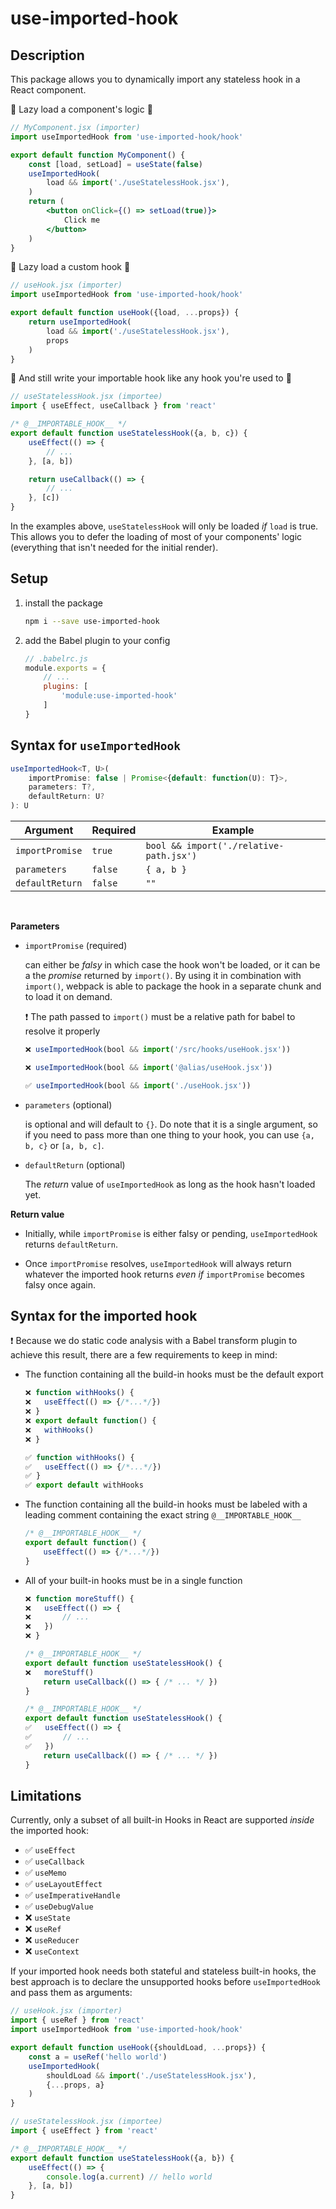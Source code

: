 # use-imported-hook

## Description

This package allows you to dynamically import any stateless hook in a React component.

🎉 Lazy load a component's logic 🎉
```jsx
// MyComponent.jsx (importer)
import useImportedHook from 'use-imported-hook/hook'

export default function MyComponent() {
	const [load, setLoad] = useState(false)
	useImportedHook(
		load && import('./useStatelessHook.jsx'),
	)
	return (
		<button onClick={() => setLoad(true)}>
			Click me
		</button>
	)
}
```

🎉 Lazy load a custom hook 🎉
```jsx
// useHook.jsx (importer)
import useImportedHook from 'use-imported-hook/hook'

export default function useHook({load, ...props}) {
	return useImportedHook(
		load && import('./useStatelessHook.jsx'),
		props
	)
}
```

🎉 And still write your importable hook like any hook you're used to 🎉
```jsx
// useStatelessHook.jsx (importee)
import { useEffect, useCallback } from 'react'

/* @__IMPORTABLE_HOOK__ */
export default function useStatelessHook({a, b, c}) {
	useEffect(() => {
		// ...
	}, [a, b])

	return useCallback(() => {
		// ...
	}, [c])
}
```


In the examples above, `useStatelessHook` will only be loaded *if* `load` is true. This allows you to defer the loading of most of your components' logic (everything that isn't needed for the initial render).

## Setup

1. install the package
	```bash
	npm i --save use-imported-hook
	```

2. add the Babel plugin to your config
	```js
	// .babelrc.js
	module.exports = {
		// ...
		plugins: [
			'module:use-imported-hook'
		]
	}
	```

## Syntax for `useImportedHook`

```ts
useImportedHook<T, U>(
	importPromise: false | Promise<{default: function(U): T}>,
	parameters: T?,
	defaultReturn: U?
): U
```

| Argument        | Required | Example
| --------------- | -------- | -------------
| `importPromise` | `true`   | `bool && import('./relative-path.jsx')`
| `parameters`    | `false`  | `{ a, b }`
| `defaultReturn` | `false`  | `""`

<br/>

**Parameters**
- `importPromise` (required)

	can either be *falsy* in which case the hook won't be loaded, or it can be a the *promise* returned by `import()`. By using it in combination with `import()`, webpack is able to package the hook in a separate chunk and to load it on demand.

	❗ The path passed to `import()` must be a relative path for babel to resolve it properly

	```jsx
	❌ useImportedHook(bool && import('/src/hooks/useHook.jsx'))
	```
	```jsx
	❌ useImportedHook(bool && import('@alias/useHook.jsx'))
	```
	```jsx
	✅ useImportedHook(bool && import('./useHook.jsx'))
	```

- `parameters` (optional)

	is optional and will default to `{}`. Do note that it is a single argument, so if you need to pass more than one thing to your hook, you can use `{a, b, c}` or `[a, b, c]`.

- `defaultReturn` (optional)

	The *return* value of `useImportedHook` as long as the hook hasn't loaded yet. 

**Return value**

- Initially, while `importPromise` is either falsy or pending, `useImportedHook` returns `defaultReturn`. 

- Once `importPromise` resolves, `useImportedHook` will always return whatever the imported hook returns *even if* `importPromise` becomes falsy once again.


## Syntax for the imported hook

❗ Because we do static code analysis with a Babel transform plugin to achieve this result, there are a few requirements to keep in mind:

- The function containing all the build-in hooks must be the default export
	```jsx
	❌ function withHooks() {
	❌	useEffect(() => {/*...*/})
	❌ }
	❌ export default function() {
	❌	withHooks()
	❌ }
	```
	```jsx
	✅ function withHooks() {
	✅	useEffect(() => {/*...*/})
	✅ }
	✅ export default withHooks
	```
- The function containing all the build-in hooks must be labeled with a leading comment containing the exact string `@__IMPORTABLE_HOOK__`
	```jsx
	/* @__IMPORTABLE_HOOK__ */
	export default function() {
		useEffect(() => {/*...*/})
	}
	```
- All of your built-in hooks must be in a single function

	```jsx
	❌ function moreStuff() {
	❌	useEffect(() => {
	❌		// ...
	❌	})
	❌ }

	/* @__IMPORTABLE_HOOK__ */
	export default function useStatelessHook() {
	❌	moreStuff()
		return useCallback(() => { /* ... */ })
	}
	```

	```jsx
	/* @__IMPORTABLE_HOOK__ */
	export default function useStatelessHook() {
	✅	useEffect(() => {
	✅		// ...
	✅	})
		return useCallback(() => { /* ... */ })
	}
	```


## Limitations

Currently, only a subset of all built-in Hooks in React are supported *inside* the imported hook:
- ✅ `useEffect`
- ✅ `useCallback`
- ✅ `useMemo`
- ✅ `useLayoutEffect`
- ✅ `useImperativeHandle`
- ✅ `useDebugValue`
- ❌ `useState`
- ❌ `useRef`
- ❌ `useReducer`
- ❌ `useContext`

If your imported hook needs both stateful and stateless built-in hooks, the best approach is to declare the unsupported hooks before `useImportedHook` and pass them as arguments:

```jsx
// useHook.jsx (importer)
import { useRef } from 'react'
import useImportedHook from 'use-imported-hook/hook'

export default function useHook({shouldLoad, ...props}) {
	const a = useRef('hello world')
	useImportedHook(
		shouldLoad && import('./useStatelessHook.jsx'),
		{...props, a}
	)
}
```
```jsx
// useStatelessHook.jsx (importee)
import { useEffect } from 'react'

/* @__IMPORTABLE_HOOK__ */
export default function useStatelessHook({a, b}) {
	useEffect(() => {
		console.log(a.current) // hello world
	}, [a, b])
}
```